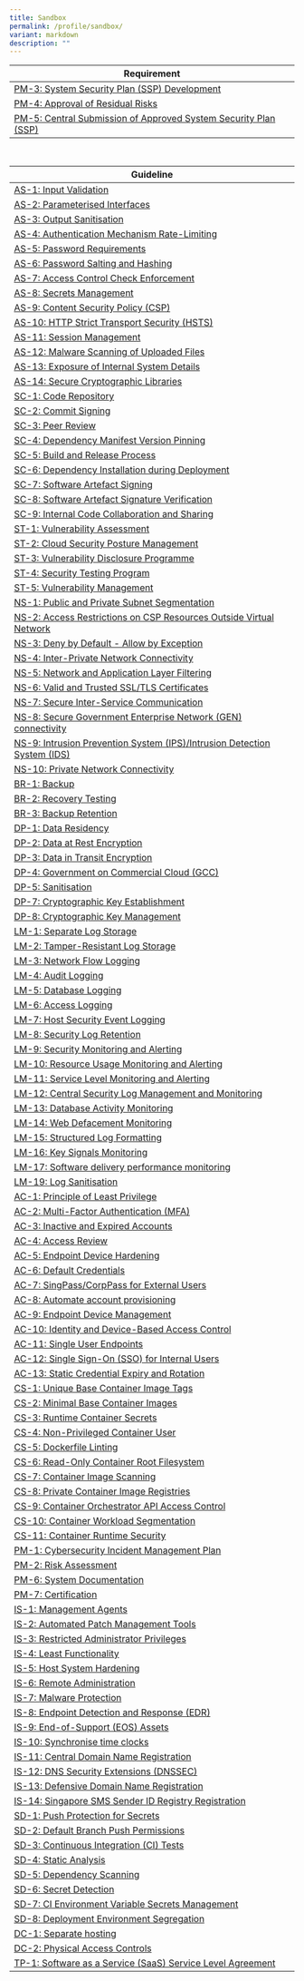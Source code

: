 ```yaml
---
title: Sandbox
permalink: /profile/sandbox/
variant: markdown
description: ""
---
```

| Requirement |
| ---- |
| [PM-3: System Security Plan (SSP) Development](/control-catalog/pm/#pm-3) |
| [PM-4: Approval of Residual Risks](/control-catalog/pm/#pm-4) |
| [PM-5: Central Submission of Approved System Security Plan (SSP)](/control-catalog/pm/#pm-5) |


<br>

| Guideline |
| ---- |
| [AS-1: Input Validation](/control-catalog/as/#as-1) |
| [AS-2: Parameterised Interfaces](/control-catalog/as/#as-2) |
| [AS-3: Output Sanitisation](/control-catalog/as/#as-3) |
| [AS-4: Authentication Mechanism Rate-Limiting](/control-catalog/as/#as-4) |
| [AS-5: Password Requirements](/control-catalog/as/#as-5) |
| [AS-6: Password Salting and Hashing](/control-catalog/as/#as-6) |
| [AS-7: Access Control Check Enforcement](/control-catalog/as/#as-7) |
| [AS-8: Secrets Management](/control-catalog/as/#as-8) |
| [AS-9: Content Security Policy (CSP)](/control-catalog/as/#as-9) |
| [AS-10: HTTP Strict Transport Security (HSTS)](/control-catalog/as/#as-10) |
| [AS-11: Session Management](/control-catalog/as/#as-11) |
| [AS-12: Malware Scanning of Uploaded Files](/control-catalog/as/#as-12) |
| [AS-13: Exposure of Internal System Details](/control-catalog/as/#as-13) |
| [AS-14: Secure Cryptographic Libraries](/control-catalog/as/#as-14) |
| [SC-1: Code Repository](/control-catalog/sc/#sc-1) |
| [SC-2: Commit Signing](/control-catalog/sc/#sc-2) |
| [SC-3: Peer Review](/control-catalog/sc/#sc-3) |
| [SC-4: Dependency Manifest Version Pinning](/control-catalog/sc/#sc-4) |
| [SC-5: Build and Release Process](/control-catalog/sc/#sc-5) |
| [SC-6: Dependency Installation during Deployment](/control-catalog/sc/#sc-6) |
| [SC-7: Software Artefact Signing](/control-catalog/sc/#sc-7) |
| [SC-8: Software Artefact Signature Verification](/control-catalog/sc/#sc-8) |
| [SC-9: Internal Code Collaboration and Sharing](/control-catalog/sc/#sc-9) |
| [ST-1: Vulnerability Assessment](/control-catalog/st/#st-1) |
| [ST-2: Cloud Security Posture Management](/control-catalog/st/#st-2) |
| [ST-3: Vulnerability Disclosure Programme](/control-catalog/st/#st-3) |
| [ST-4: Security Testing Program](/control-catalog/st/#st-4) |
| [ST-5: Vulnerability Management](/control-catalog/st/#st-5) |
| [NS-1: Public and Private Subnet Segmentation](/control-catalog/ns/#ns-1) |
| [NS-2: Access Restrictions on CSP Resources Outside Virtual Network](/control-catalog/ns/#ns-2) |
| [NS-3: Deny by Default - Allow by Exception](/control-catalog/ns/#ns-3) |
| [NS-4: Inter-Private Network Connectivity](/control-catalog/ns/#ns-4) |
| [NS-5: Network and Application Layer Filtering](/control-catalog/ns/#ns-5) |
| [NS-6: Valid and Trusted SSL/TLS Certificates](/control-catalog/ns/#ns-6) |
| [NS-7: Secure Inter-Service Communication](/control-catalog/ns/#ns-7) |
| [NS-8: Secure Government Enterprise Network (GEN) connectivity](/control-catalog/ns/#ns-8) |
| [NS-9: Intrusion Prevention System (IPS)/Intrusion Detection System (IDS)](/control-catalog/ns/#ns-9) |
| [NS-10: Private Network Connectivity](/control-catalog/ns/#ns-10) |
| [BR-1: Backup](/control-catalog/br/#br-1) |
| [BR-2: Recovery Testing](/control-catalog/br/#br-2) |
| [BR-3: Backup Retention](/control-catalog/br/#br-3) |
| [DP-1: Data Residency](/control-catalog/dp/#dp-1) |
| [DP-2: Data at Rest Encryption](/control-catalog/dp/#dp-2) |
| [DP-3: Data in Transit Encryption](/control-catalog/dp/#dp-3) |
| [DP-4: Government on Commercial Cloud (GCC)](/control-catalog/dp/#dp-4) |
| [DP-5: Sanitisation](/control-catalog/dp/#dp-5) |
| [DP-7: Cryptographic Key Establishment](/control-catalog/dp/#dp-7) |
| [DP-8: Cryptographic Key Management](/control-catalog/dp/#dp-8) |
| [LM-1: Separate Log Storage](/control-catalog/lm/#lm-1) |
| [LM-2: Tamper-Resistant Log Storage](/control-catalog/lm/#lm-2) |
| [LM-3: Network Flow Logging](/control-catalog/lm/#lm-3) |
| [LM-4: Audit Logging](/control-catalog/lm/#lm-4) |
| [LM-5: Database Logging](/control-catalog/lm/#lm-5) |
| [LM-6: Access Logging](/control-catalog/lm/#lm-6) |
| [LM-7: Host Security Event Logging](/control-catalog/lm/#lm-7) |
| [LM-8: Security Log Retention](/control-catalog/lm/#lm-8) |
| [LM-9: Security Monitoring and Alerting](/control-catalog/lm/#lm-9) |
| [LM-10: Resource Usage Monitoring and Alerting](/control-catalog/lm/#lm-10) |
| [LM-11: Service Level Monitoring and Alerting](/control-catalog/lm/#lm-11) |
| [LM-12: Central Security Log Management and Monitoring](/control-catalog/lm/#lm-12) |
| [LM-13: Database Activity Monitoring](/control-catalog/lm/#lm-13) |
| [LM-14: Web Defacement Monitoring](/control-catalog/lm/#lm-14) |
| [LM-15: Structured Log Formatting](/control-catalog/lm/#lm-15) |
| [LM-16: Key Signals Monitoring](/control-catalog/lm/#lm-16) |
| [LM-17: Software delivery performance monitoring](/control-catalog/lm/#lm-17) |
| [LM-19: Log Sanitisation](/control-catalog/lm/#lm-19) |
| [AC-1: Principle of Least Privilege](/control-catalog/ac/#ac-1) |
| [AC-2: Multi-Factor Authentication (MFA)](/control-catalog/ac/#ac-2) |
| [AC-3: Inactive and Expired Accounts](/control-catalog/ac/#ac-3) |
| [AC-4: Access Review](/control-catalog/ac/#ac-4) |
| [AC-5: Endpoint Device Hardening](/control-catalog/ac/#ac-5) |
| [AC-6: Default Credentials](/control-catalog/ac/#ac-6) |
| [AC-7: SingPass/CorpPass for External Users](/control-catalog/ac/#ac-7) |
| [AC-8: Automate account provisioning](/control-catalog/ac/#ac-8) |
| [AC-9: Endpoint Device Management](/control-catalog/ac/#ac-9) |
| [AC-10: Identity and Device-Based Access Control](/control-catalog/ac/#ac-10) |
| [AC-11: Single User Endpoints](/control-catalog/ac/#ac-11) |
| [AC-12: Single Sign-On (SSO) for Internal Users](/control-catalog/ac/#ac-12) |
| [AC-13: Static Credential Expiry and Rotation](/control-catalog/ac/#ac-13) |
| [CS-1: Unique Base Container Image Tags](/control-catalog/cs/#cs-1) |
| [CS-2: Minimal Base Container Images](/control-catalog/cs/#cs-2) |
| [CS-3: Runtime Container Secrets](/control-catalog/cs/#cs-3) |
| [CS-4: Non-Privileged Container User](/control-catalog/cs/#cs-4) |
| [CS-5: Dockerfile Linting](/control-catalog/cs/#cs-5) |
| [CS-6: Read-Only Container Root Filesystem](/control-catalog/cs/#cs-6) |
| [CS-7: Container Image Scanning](/control-catalog/cs/#cs-7) |
| [CS-8: Private Container Image Registries](/control-catalog/cs/#cs-8) |
| [CS-9: Container Orchestrator API Access Control](/control-catalog/cs/#cs-9) |
| [CS-10: Container Workload Segmentation](/control-catalog/cs/#cs-10) |
| [CS-11: Container Runtime Security](/control-catalog/cs/#cs-11) |
| [PM-1: Cybersecurity Incident Management Plan](/control-catalog/pm/#pm-1) |
| [PM-2: Risk Assessment](/control-catalog/pm/#pm-2) |
| [PM-6: System Documentation](/control-catalog/pm/#pm-6) |
| [PM-7: Certification](/control-catalog/pm/#pm-7) |
| [IS-1: Management Agents](/control-catalog/is/#is-1) |
| [IS-2: Automated Patch Management Tools](/control-catalog/is/#is-2) |
| [IS-3: Restricted Administrator Privileges](/control-catalog/is/#is-3) |
| [IS-4: Least Functionality](/control-catalog/is/#is-4) |
| [IS-5: Host System Hardening](/control-catalog/is/#is-5) |
| [IS-6: Remote Administration](/control-catalog/is/#is-6) |
| [IS-7: Malware Protection](/control-catalog/is/#is-7) |
| [IS-8: Endpoint Detection and Response (EDR)](/control-catalog/is/#is-8) |
| [IS-9: End-of-Support (EOS) Assets](/control-catalog/is/#is-9) |
| [IS-10: Synchronise time clocks](/control-catalog/is/#is-10) |
| [IS-11: Central Domain Name Registration](/control-catalog/is/#is-11) |
| [IS-12: DNS Security Extensions (DNSSEC)](/control-catalog/is/#is-12) |
| [IS-13: Defensive Domain Name Registration](/control-catalog/is/#is-13) |
| [IS-14: Singapore SMS Sender ID Registry Registration](/control-catalog/is/#is-14) |
| [SD-1: Push Protection for Secrets](/control-catalog/sd/#sd-1) |
| [SD-2: Default Branch Push Permissions](/control-catalog/sd/#sd-2) |
| [SD-3: Continuous Integration (CI) Tests](/control-catalog/sd/#sd-3) |
| [SD-4: Static Analysis](/control-catalog/sd/#sd-4) |
| [SD-5: Dependency Scanning](/control-catalog/sd/#sd-5) |
| [SD-6: Secret Detection](/control-catalog/sd/#sd-6) |
| [SD-7: CI Environment Variable Secrets Management](/control-catalog/sd/#sd-7) |
| [SD-8: Deployment Environment Segregation](/control-catalog/sd/#sd-8) |
| [DC-1: Separate hosting](/control-catalog/dc/#dc-1) |
| [DC-2: Physical Access Controls](/control-catalog/dc/#dc-2) |
| [TP-1: Software as a Service (SaaS) Service Level Agreement](/control-catalog/tp/#tp-1) |
